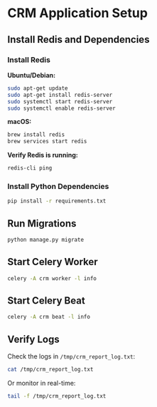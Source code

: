 # CRM Application Setup

## Install Redis and Dependencies

### Install Redis

**Ubuntu/Debian:**

```bash
sudo apt-get update
sudo apt-get install redis-server
sudo systemctl start redis-server
sudo systemctl enable redis-server
```

**macOS:**

```bash
brew install redis
brew services start redis
```

**Verify Redis is running:**

```bash
redis-cli ping
```

### Install Python Dependencies

```bash
pip install -r requirements.txt
```

## Run Migrations

```bash
python manage.py migrate
```

## Start Celery Worker

```bash
celery -A crm worker -l info
```

## Start Celery Beat

```bash
celery -A crm beat -l info
```

## Verify Logs

Check the logs in `/tmp/crm_report_log.txt`:

```bash
cat /tmp/crm_report_log.txt
```

Or monitor in real-time:

```bash
tail -f /tmp/crm_report_log.txt
```
